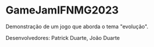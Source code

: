 # GameJamIFNMG2023
Demonstração de um jogo que aborda o tema "evolução".

Desenvolvedores: Patrick Duarte, João Duarte
